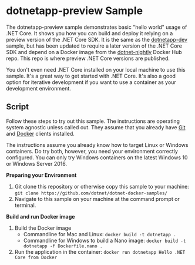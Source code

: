 dotnetapp-preview Sample
========================

The dotnetapp-preview sample demonstrates basic "hello world" usage of .NET Core. It shows you how you can build and deploy it relying on a preview version of the .NET Core SDK. It is the same as the [dotnetapp-dev](../dotnetapp-preview) sample, but has been updated to require a later version of the .NET Core SDK and depend on a Docker image from the [dotnet-nightly](https://hub.docker.com/r/microsoft/dotnet-nightly/) Docker Hub repo. This repo is where preview .NET Core versions are published.

You don't even need .NET Core installed on your local machine to use this sample. It's a great way to get started with .NET Core. It's also a good option for iterative development if you want to use a container as your development environment.

Script
------

Follow these steps to try out this sample. The instructions are operating system agnostic unless called out. They assume that you already have [Git](https://git-scm.com/downloads) and [Docker](https://www.docker.com/products/docker) clients installed.

The instructions assume you already know how to target Linux or Windows containers. Do try both, however, you need your environment correctly configured. You can only try Windows containers on the latest Windows 10 or Windows Server 2016.

**Preparing your Environment**

1. Git clone this repository or otherwise copy this sample to your machine: `git clone https://github.com/dotnet/dotnet-docker-samples/`
2. Navigate to this sample on your machine at the command prompt or terminal.

**Build and run Docker image**

1. Build the Docker image
   - Commandline for Mac and Linux: `docker build -t dotnetapp .`
   - Commandline for Windows to build a Nano image: `docker build -t dotnetapp -f Dockerfile.nano .`
2. Run the application in the container: `docker run dotnetapp Hello .NET Core from Docker`
